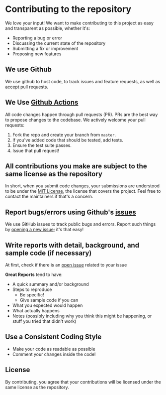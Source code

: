 # Contributing to the repository

We love your input! We want to make contributing to this project as easy and transparent as possible, whether it's:

+ Reporting a bug or error
+ Discussing the current state of the repository
+ Submitting a fix or improvement
+ Proposing new features

## We use Github

We use github to host code, to track issues and feature requests, as well as accept pull requests.

## We Use [Github Actions](https://docs.github.com/en/actions)

All code changes happen through pull requests (PR). PRs are the best way to propose changes to the codebase. We actively welcome your pull requests:

1) Fork the repo and create your branch from `master`.
2) If you've added code that should be tested, add tests.
3) Ensure the test suite passes.
4) Issue that pull request!

## All contributions you make are subject to the same license as the repository

In short, when you submit code changes, your submissions are understood to be under the [MIT License](LICENSE), the license that covers the project. Feel free to contact the maintainers if that's a concern.

## Report bugs/errors using Github's [issues](https://github.com/TomfromBerlin/Zsh-Disk-Guard/issues?q=is%3Aissue+is%3Aopen+sort%3Aupdated-desc)

We use GitHub issues to track public bugs and errors. Report such things by [opening a new issue](https://github.com/TomfromBerlin/Zsh-Disk-Guard/issues/new/choose); it's that easy!

## Write reports with detail, background, and sample code (if necessary)

At first, check if there is an [open issue](https://github.com/TomfromBerlin/Zsh-Disk-Guard/issues?q=is%3Aissue+is%3Aopen+sort%3Aupdated-desc) related to your issue

**Great Reports** tend to have:

+ A quick summary and/or background
+ Steps to reproduce
  + Be specific!
  + Give sample code if you can
+ What you expected would happen
+ What actually happens
+ Notes (possibly including why you think this might be happening, or stuff you tried that didn't work)

## Use a Consistent Coding Style

+ Make your code as readable as possible
+ Comment your changes inside the code!

## License

By contributing, you agree that your contributions will be licensed under the same license as the repository.
